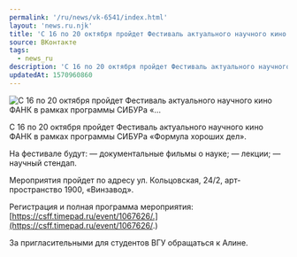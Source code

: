 ```yaml
---
permalink: '/ru/news/vk-6541/index.html'
layout: 'news.ru.njk'
title: 'С 16 по 20 октября пройдет Фестиваль актуального научного кино ФАНК в рамках программы СИБУРа «…'
source: ВКонтакте
tags:
  - news_ru
description: 'С 16 по 20 октября пройдет Фестиваль актуального научного кино ФАНК в рамках программы СИБУРа «…'
updatedAt: 1570960860
---
```

![С 16 по 20 октября пройдет Фестиваль актуального научного кино ФАНК в рамках программы СИБУРа «…](https://sun9-19.userapi.com/impf/c855016/v855016310/12060e/ifwlV3XUfUA.jpg?size=960x639&quality=96&proxy=1&sign=7aeacbf5c2d9affdf7d2d9ca3cf45054&c_uniq_tag=pMsAsSjSYkGPCUKqOCZn9Q9GVOviyfTDSXU3k4R5tKU&type=album)

С 16 по 20 октября пройдет Фестиваль актуального научного кино ФАНК в рамках программы СИБУРа «Формула хороших дел».

На фестивале будут:
— документальные фильмы о науке;
— лекции;
— научный стендап.

Мероприятия пройдет по адресу ул. Кольцовская, 24/2, арт-пространство 1900, «Винзавод».

Регистрация и полная программа мероприятия: [https://csff.timepad.ru/event/1067626/.](https://csff.timepad.ru/event/1067626/.)

За пригласительными для студентов ВГУ обращаться к Алине.
